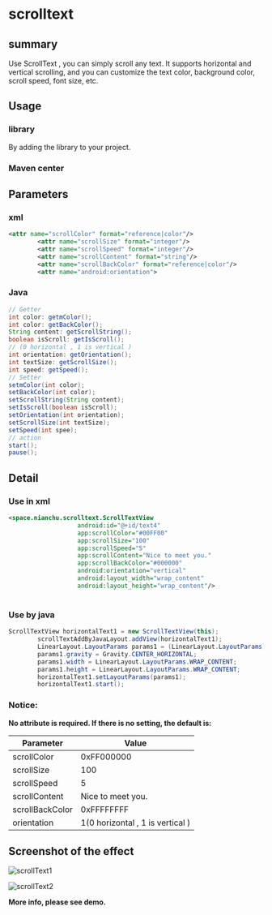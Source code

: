 # scrolltext
## summary

Use ScrollText , you can simply scroll any text. It supports horizontal and vertical scrolling, and you can customize the text color, background color, scroll speed, font size, etc.

## Usage

###  library

By adding  the library to your project.

### Maven center

## Parameters

### xml

```xml
<attr name="scrollColor" format="reference|color"/>
        <attr name="scrollSize" format="integer"/>
        <attr name="scrollSpeed" format="integer"/>
        <attr name="scrollContent" format="string"/>
        <attr name="scrollBackColor" format="reference|color"/>
        <attr name="android:orientation">
```



### Java

```java
// Getter
int color: getmColor();
int color: getBackColor();
String content: getScrollString();
boolean isScroll: getIsScroll();
// (0 horizontal , 1 is vertical )
int orientation: getOrientation();
int textSize: getScrollSize();
int speed: getSpeed();
// Setter
setmColor(int color);
setBackColor(int color);
setScrollString(String content);
setIsScroll(boolean isScroll);
setOrientation(int orientation);
setScrollSize(int textSize);
setSpeed(int spee);
// action
start();
pause();
```



## Detail



### Use in xml

```xml
<space.nianchu.scrolltext.ScrollTextView
                   android:id="@+id/text4"
                   app:scrollColor="#00FF00"
                   app:scrollSize="100"
                   app:scrollSpeed="5"
                   app:scrollContent="Nice to meet you."
                   app:scrollBackColor="#000000"
                   android:orientation="vertical"
                   android:layout_width="wrap_content"
                   android:layout_height="wrap_content"/>
```

# 

### Use by java

```java
ScrollTextView horizontalText1 = new ScrollTextView(this);
        scrollTextAddByJavaLayout.addView(horizontalText1);
        LinearLayout.LayoutParams params1 = (LinearLayout.LayoutParams) horizontalText1.getLayoutParams();
        params1.gravity = Gravity.CENTER_HORIZONTAL;
        params1.width = LinearLayout.LayoutParams.WRAP_CONTENT;
        params1.height = LinearLayout.LayoutParams.WRAP_CONTENT;
        horizontalText1.setLayoutParams(params1);
        horizontalText1.start();
```



### Notice:

**No attribute is required. If there is no setting, the default is:**



| Parameter       | Value                            |
| --------------- | -------------------------------- |
| scrollColor     | 0xFF000000                       |
| scrollSize      | 100                              |
| scrollSpeed     | 5                                |
| scrollContent   | Nice to meet you.                |
| scrollBackColor | 0xFFFFFFFF                       |
| orientation     | 1(0 horizontal , 1 is vertical ) |

## Screenshot of the effect

![scrollText1](https://tva1.sinaimg.cn/large/008i3skNly1gtgrcfjuqmg60860g24qf02.gif)



![scrollText2](https://tva1.sinaimg.cn/large/008i3skNly1gtgr0ywbzsg608c0hitsr02.gif)





**More info, please see demo.**

